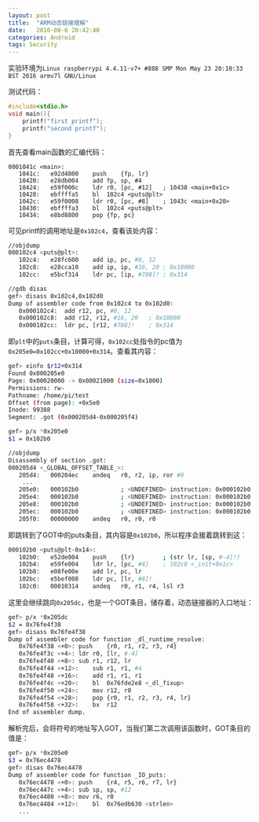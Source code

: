 ```yaml
---
layout: post
title:  "ARM动态链接理解"
date:   2016-08-6 20:42:40
categories: Android
tags: Security
---
```


实验环境为`Linux raspberrypi 4.4.11-v7+ #888 SMP Mon May 23 20:10:33 BST 2016 armv7l GNU/Linux`

测试代码：

```cpp
#include<stdio.h>
void main(){
    printf("first printf");
    printf("second printf");
}
```

首先查看main函数的汇编代码：

```
0001041c <main>:
   1041c:	e92d4800 	push	{fp, lr}
   10420:	e28db004 	add	fp, sp, #4
   10424:	e59f000c 	ldr	r0, [pc, #12]	; 10438 <main+0x1c>
   10428:	ebffffa5 	bl	102c4 <puts@plt>
   1042c:	e59f0008 	ldr	r0, [pc, #8]	; 1043c <main+0x20>
   10430:	ebffffa3 	bl	102c4 <puts@plt>
   10434:	e8bd8800 	pop	{fp, pc}
```

可见printf的调用地址是`0x102c4`，查看该处内容：

```bash
//objdump
000102c4 <puts@plt>:
   102c4:	e28fc600 	add	ip, pc, #0, 12
   102c8:	e28cca10 	add	ip, ip, #16, 20	; 0x10000
   102cc:	e5bcf314 	ldr	pc, [ip, #788]!	; 0x314

//gdb disas
gef> disass 0x102c4,0x102d0
Dump of assembler code from 0x102c4 to 0x102d0:
   0x000102c4:	add	r12, pc, #0, 12
   0x000102c8:	add	r12, r12, #16, 20	; 0x10000
   0x000102cc:	ldr	pc, [r12, #788]!	; 0x314

```

即`plt`中的`puts`条目，计算可得，`0x102cc`处指令的pc值为`0x205e0=0x102cc+0x10000+0x314`。查看其内容：

```bash
gef> xinfo $r12+0x314
Found 0x000205e0
Page: 0x00020000 -> 0x00021000 (size=0x1000)
Permissions: rw-
Pathname: /home/pi/test
Offset (from page): +0x5e0
Inode: 99388
Segment: .got (0x000205d4-0x000205f4)

gef> p/x *0x205e0
$1 = 0x102b0

//objdump
Disassembly of section .got:
000205d4 <_GLOBAL_OFFSET_TABLE_>:
   205d4:	000204ec 	andeq	r0, r2, ip, ror #9
	...
   205e0:	000102b0 			; <UNDEFINED> instruction: 0x000102b0
   205e4:	000102b0 			; <UNDEFINED> instruction: 0x000102b0
   205e8:	000102b0 			; <UNDEFINED> instruction: 0x000102b0
   205ec:	000102b0 			; <UNDEFINED> instruction: 0x000102b0
   205f0:	00000000 	andeq	r0, r0, r0
```
即跳转到了GOT中的puts条目，其内容是`0x102b0`，所以程序会接着跳转到这：

```bash
000102b0 <puts@plt-0x14>:
   102b0:	e52de004 	push	{lr}		; (str lr, [sp, #-4]!)
   102b4:	e59fe004 	ldr	lr, [pc, #4]	; 102c0 <_init+0x1c>
   102b8:	e08fe00e 	add	lr, pc, lr
   102bc:	e5bef008 	ldr	pc, [lr, #8]!
   102c0:	00010314 	andeq	r0, r1, r4, lsl r3
```

这里会继续跳向`0x205dc`，也是一个GOT条目，储存着，动态链接器的入口地址：

```bash
gef> p/x *0x205dc
$2 = 0x76fe4f38
gef> disass 0x76fe4f38
Dump of assembler code for function _dl_runtime_resolve:
   0x76fe4f38 <+0>:	push	{r0, r1, r2, r3, r4}
   0x76fe4f3c <+4>:	ldr	r0, [lr, #-4]
   0x76fe4f40 <+8>:	sub	r1, r12, lr
   0x76fe4f44 <+12>:	sub	r1, r1, #4
   0x76fe4f48 <+16>:	add	r1, r1, r1
   0x76fe4f4c <+20>:	bl	0x76fde2e8 <_dl_fixup>
   0x76fe4f50 <+24>:	mov	r12, r0
   0x76fe4f54 <+28>:	pop	{r0, r1, r2, r3, r4, lr}
   0x76fe4f58 <+32>:	bx	r12
End of assembler dump.
```

解析完后，会将符号的地址写入GOT，当我们第二次调用该函数时，GOT条目的值是：

```bash
gef> p/x *0x205e0
$3 = 0x76ec4478
gef> disas 0x76ec4478
Dump of assembler code for function _IO_puts:
   0x76ec4478 <+0>:	push	{r4, r5, r6, r7, lr}
   0x76ec447c <+4>:	sub	sp, sp, #12
   0x76ec4480 <+8>:	mov	r6, r0
   0x76ec4484 <+12>:	bl	0x76edb630 <strlen>
   ...
```
